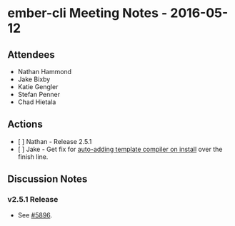 ember-cli Meeting Notes - 2016-05-12
====================================

Attendees
---------

-   Nathan Hammond
-   Jake Bixby
-   Katie Gengler
-   Stefan Penner
-   Chad Hietala

Actions
-------

-   \[ \] Nathan - Release 2.5.1
-   \[ \] Jake - Get fix for [auto-adding template compiler on install](https://github.com/ember-cli/ember-cli/issues/4436) over the finish line.

Discussion Notes
----------------

### v2.5.1 Release

-   See [\#5896](https://github.com/ember-cli/ember-cli/pull/5896).
